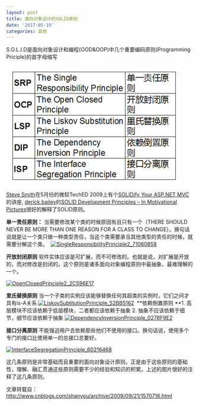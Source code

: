 ```yaml
---
layout: post
title: 面向对象设计的SOLID原则
date: '2017-05-19'
categories: 其他
---
```


S.O.L.I.D是面向对象设计和编程(OOD&OOP)中几个重要编码原则(Programming Priciple)的首字母缩写

![](/image/2017-05-19-1-1.png)

[Steve Smith](http://stevesmithblog.com/)在5月份的微软TechED 2009上有个[SOLIDify Your ASP.NET MVC](http://stevesmithblog.com/blog/teched-2009-session-aftermath/)的讲座, [derick.bailey](http://www.lostechies.com/members/derick.bailey/default.aspx)的[SOLID Development Principles &#8211; In Motivational Pictures](http://www.lostechies.com/blogs/derickbailey/archive/2009/02/11/solid-development-principles-in-motivational-pictures.aspx)很好的解释了SOLID原则。

**单一责任原则：** 
当需要修改某个类的时候原因有且只有一个（THERE SHOULD NEVER BE MORE THAN ONE REASON FOR A CLASS TO CHANGE）。换句话说就是让一个类只做一种类型责任，当这个类需要承当其他类型的责任的时候，就需要分解这个类。 
&nbsp;[![SingleResponsibilityPrinciple2_71060858](http://images.cnblogs.com/cnblogs_com/shanyou/WindowsLiveWriter/SOLID_6402/SingleResponsibilityPrinciple2_71060858_thumb.jpg "SingleResponsibilityPrinciple2_71060858")](http://images.cnblogs.com/cnblogs_com/shanyou/WindowsLiveWriter/SOLID_6402/SingleResponsibilityPrinciple2_71060858_2.jpg) 

**开放封闭原则** 
软件实体应该是可扩展，而不可修改的。也就是说，对扩展是开放的，而对修改是封闭的。这个原则是诸多面向对象编程原则中最抽象、最难理解的一个。

[![OpenClosedPrinciple2_2C596E17](http://images.cnblogs.com/cnblogs_com/shanyou/WindowsLiveWriter/SOLID_6402/OpenClosedPrinciple2_2C596E17_thumb.jpg "OpenClosedPrinciple2_2C596E17")](http://images.cnblogs.com/cnblogs_com/shanyou/WindowsLiveWriter/SOLID_6402/OpenClosedPrinciple2_2C596E17_2.jpg)&nbsp;

**里氏替换原则** 
当一个子类的实例应该能够替换任何其超类的实例时，它们之间才具有is-A关系 
[![LiskovSubtitutionPrinciple_52BB5162](http://images.cnblogs.com/cnblogs_com/shanyou/WindowsLiveWriter/SOLID_6402/LiskovSubtitutionPrinciple_52BB5162_thumb.jpg "LiskovSubtitutionPrinciple_52BB5162")](http://images.cnblogs.com/cnblogs_com/shanyou/WindowsLiveWriter/SOLID_6402/LiskovSubtitutionPrinciple_52BB5162_2.jpg)&nbsp; 
**依赖倒置原则
**1. 高层模块不应该依赖于低层模块，二者都应该依赖于抽象 
2. 抽象不应该依赖于细节，细节应该依赖于抽象 
[![DependencyInversionPrinciple_0278F9E2](http://images.cnblogs.com/cnblogs_com/shanyou/WindowsLiveWriter/SOLID_6402/DependencyInversionPrinciple_0278F9E2_thumb.jpg "DependencyInversionPrinciple_0278F9E2")](http://images.cnblogs.com/cnblogs_com/shanyou/WindowsLiveWriter/SOLID_6402/DependencyInversionPrinciple_0278F9E2_2.jpg) 
[](http://hi.baidu.com/mickeycn/blog/item/e60900129241da56f819b884.html)

**接口分离原则** 
不能强迫用户去依赖那些他们不使用的接口。换句话说，使用多个专门的接口比使用单一的总接口总要好。 

[![InterfaceSegregationPrinciple_60216468](http://images.cnblogs.com/cnblogs_com/shanyou/WindowsLiveWriter/SOLID_6402/InterfaceSegregationPrinciple_60216468_thumb.jpg "InterfaceSegregationPrinciple_60216468")](http://images.cnblogs.com/cnblogs_com/shanyou/WindowsLiveWriter/SOLID_6402/InterfaceSegregationPrinciple_60216468_2.jpg) 

这几条原则是非常基础而且重要的面向对象设计原则。正是由于这些原则的基础性，理解、融汇贯通这些原则需要不少的经验和知识的积累。上述的图片很好的注释了这几条原则。

文章转载自：http://www.cnblogs.com/shanyou/archive/2009/09/21/1570716.html